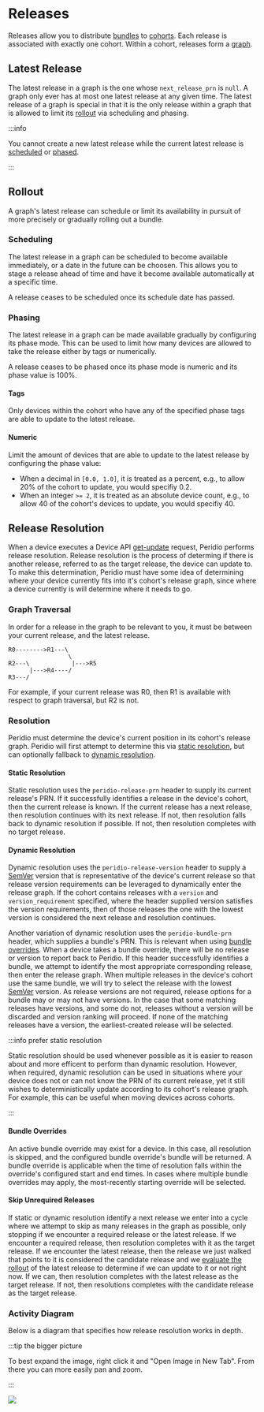 # Releases

Releases allow you to distribute [bundles](/platform/reference/bundles.md) to [cohorts](/platform/reference/cohorts.md). Each release is associated with exactly one cohort. Within a cohort, releases form a [graph](/platform/reference/cohorts.md#release-graph).

## Latest Release

The latest release in a graph is the one whose `next_release_prn` is `null`. A graph only ever has at most one latest release at any given time. The latest release of a graph is special in that it is the only release within a graph that is allowed to limit its [rollout](#rollout) via scheduling and phasing.

:::info

You cannot create a new latest release while the current latest release is [scheduled](#scheduling) or [phased](#phasing).

:::

## Rollout

A graph's latest release can schedule or limit its availability in pursuit of more precisely or gradually rolling out a bundle.

### Scheduling

The latest release in a graph can be scheduled to become available immediately, or a date in the future can be choosen. This allows you to stage a release ahead of time and have it become available automatically at a specific time.

A release ceases to be scheduled once its schedule date has passed.

### Phasing

The latest release in a graph can be made available gradually by configuring its phase mode. This can be used to limit how many devices are allowed to take the release either by tags or numerically.

A release ceases to be phased once its phase mode is numeric and its phase value is 100%.

#### Tags

Only devices within the cohort who have any of the specified phase tags are able to update to the latest release.

#### Numeric

Limit the amount of devices that are able to update to the latest release by configuring the phase value:

- When a decimal in `[0.0, 1.0]`, it is treated as a percent, e.g., to allow 20% of the cohort to update, you would specifiy 0.2.
- When an integer `>= 2`, it is treated as an absolute device count, e.g., to allow 40 of the cohort's devices to update, you would specifiy 40.

## Release Resolution

When a device executes a Device API [get-update](/device-api#devices/operation/get-update) request, Peridio performs release resolution. Release resolution is the process of determing if there is another release, referred to as the target release, the device can update to. To make this determination, Peridio must have some idea of determining where your device currently fits into it's cohort's release graph, since where a device currently is will determine where it needs to go.

### Graph Traversal

In order for a release in the graph to be relevant to you, it must be between your current release, and the latest release.

```
R0-------->R1---\
                 \
R2---\            |--->R5
      |--->R4----/
R3---/
```

For example, if your current release was R0, then R1 is available with respect to graph traversal, but R2 is not.

### Resolution

Peridio must determine the device's current position in its cohort's release graph. Peridio will first attempt to determine this via [static resolution](#static-resolution), but can optionally fallback to [dynamic resolution](#dynamic-resolution).

#### Static Resolution

Static resolution uses the `peridio-release-prn` header to supply its current release's PRN. If it successfully identifies a release in the device's cohort, then the current release is known. If the current release has a next release, then resolution continues with its next release. If not, then resolution falls back to dynamic resolution if possible. If not, then resolution completes with no target release.

#### Dynamic Resolution

Dynamic resolution uses the `peridio-release-version` header to supply a [SemVer](https://semver.org/) version that is representative of the device's current release so that release version requirements can be leveraged to dynamically enter the release graph. If the cohort contains releases with a `version` and `version_requirement` specified, where the header supplied version satisfies the version requirements, then of those releases the one with the lowest version is considered the next release and resolution continues.

Another variation of dynamic resolution uses the `peridio-bundle-prn` header, which supplies a bundle's PRN. This is relevant when using [bundle overrides](#bundle-overrides). When a device takes a bundle override, there will be no release or version to report back to Peridio. If this header successfully identifies a bundle, we attempt to identify the most appropriate corresponding release, then enter the release graph. When multiple releases in the device's cohort use the same bundle, we will try to select the release with the lowest [SemVer](https://semver.org/) version. As release versions are not required, release options for a bundle may or may not have versions. In the case that some matching releases have versions, and some do not, releases without a version will be discarded and version ranking will proceed. If none of the matching releases have a version, the earliest-created release will be selected.

:::info prefer static resolution

Static resolution should be used whenever possible as it is easier to reason about and more efficent to perform than dynamic resolution. However, when required, dynamic resolution can be used in situations where your device does not or can not know the PRN of its current release, yet it still wishes to deterministically update according to its cohort's release graph. For example, this can be useful when moving devices across cohorts.

:::

#### Bundle Overrides

An active bundle override may exist for a device. In this case, all resolution is skipped, and the configured bundle override's bundle will be returned. A bundle override is applicable when the time of resolution falls within the override's configured start and end times. In cases where multiple bundle overrides may apply, the most-recently starting override will be selected.


#### Skip Unrequired Releases

If static or dynamic resolution identify a next release we enter into a cycle where we attempt to skip as many releases in the graph as possible, only stopping if we encounter a required release or the latest release. If we encounter a required release, then resolution completes with it as the target release. If we encounter the latest release, then the release we just walked that points to it is considered the candidate release and we [evaluate the rollout](#rollout) of the latest release to determine if we can update to it or not right now. If we can, then resolution completes with the latest release as the target release. If not, then resolutions completes with the candidate release as the target release.

### Activity Diagram

Below is a diagram that specifies how release resolution works in depth.

:::tip the bigger picture

To best expand the image, right click it and "Open Image in New Tab". From there you can more easily pan and zoom.

:::

<img src="/img/release-resolution.png" width="auto" />
